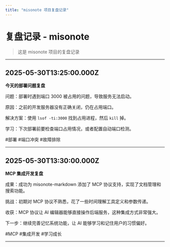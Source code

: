 ```yaml
---
title: "misonote 项目复盘记录"
---
```


# 复盘记录 - misonote

> 这是 misonote 项目的复盘记录

---

## 2025-05-30T13:25:00.000Z

**今天的部署问题复盘**

问题：部署时遇到端口 3000 被占用的问题，导致服务无法启动。

原因：之前的开发服务器没有正确关闭，仍在占用端口。

解决方案：使用 `lsof -ti:3000` 找到占用进程，然后 `kill` 掉。

学习：下次部署前要检查端口占用情况，或者配置自动端口检测。

#部署 #端口冲突 #故障排除

---

## 2025-05-30T13:30:00.000Z

**MCP 集成开发复盘**

成果：成功为 misonote-markdown 添加了 MCP 协议支持，实现了文档管理和搜索功能。

挑战：初期对 MCP 协议不熟悉，花了一些时间理解工具定义和参数传递。

收获：MCP 协议让 AI 编辑器能够直接操作后端服务，这种集成方式非常强大。

下一步：继续完善记忆系统功能，让 AI 能够学习和记住用户的习惯偏好。

#MCP #集成开发 #学习成长

---